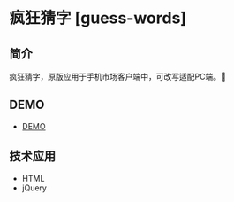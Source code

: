 # 疯狂猜字 [guess-words]

## 简介

疯狂猜字，原版应用于手机市场客户端中，可改写适配PC端。

## DEMO

- [DEMO](https://fia.github.io/guess-words/)

## 技术应用

- HTML
- jQuery